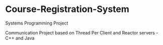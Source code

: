 # Course-Registration-System
Systems Programming Project

Communication Project based on Thread Per Client and Reactor servers - C++ and Java

